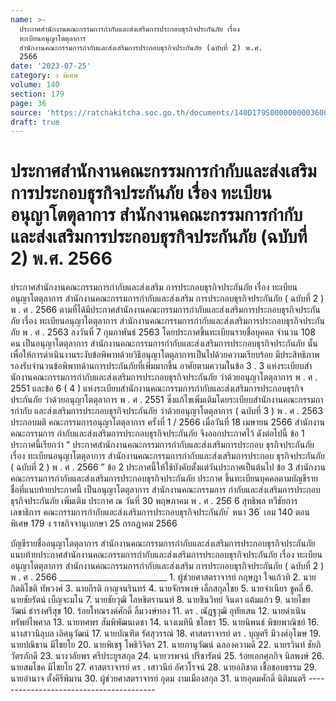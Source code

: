 ```yaml
---
name: >-
  ประกาศสำนักงานคณะกรรมการกำกับและส่งเสริมการประกอบธุรกิจประกันภัย เรื่อง
  ทะเบียนอนุญาโตตุลาการ
  สำนักงานคณะกรรมการกำกับและส่งเสริมการประกอบธุรกิจประกันภัย (ฉบับที่ 2) พ.ศ.
  2566
date: '2023-07-25'
category: ง พิเศษ
volume: 140
section: 179
page: 36
source: 'https://ratchakitcha.soc.go.th/documents/140D179S0000000003600.pdf'
draft: true
---
```


# ประกาศสำนักงานคณะกรรมการกำกับและส่งเสริมการประกอบธุรกิจประกันภัย เรื่อง ทะเบียนอนุญาโตตุลาการ สำนักงานคณะกรรมการกำกับและส่งเสริมการประกอบธุรกิจประกันภัย (ฉบับที่ 2) พ.ศ. 2566

ประกาศสํานักงานคณะกรรมการกํากับและส่งเสริม การประกอบธุรกิจประกันภัย เรื่อง ทะเบียนอนุญาโตตุลาการ สํานักงานคณะกรรมการกํากับและส่งเสริม การประกอบธุรกิจประกันภัย ( ฉบับที่ 2 ) พ . ศ . 2566 ตามที่ได้มีประกาศสํานักงานคณะกรรมการกํากับและส่งเสริมการประกอบธุรกิจประกันภัย เรื่อง ทะเบียนอนุญาโตตุลาการ สํานักงานคณะกรรมการกํากับและส่งเสริมการประกอบธุรกิจประกันภัย พ . ศ . 2563 ลงวันที่ 7 กุมภาพันธ์ 2563 โดยประกาศขึ้นทะเบียนรายชื่อบุคคล จํานวน 108 คน เป็นอนุญาโตตุลาการ สํานักงานคณะกรรมการกํากับและส่งเสริมการประกอบธุรกิจประกันภัย นั้น เพื่อให้การดําเนินงานระงับข้อพิพาทด้วยวิธีอนุญาโตตุลาการเป็นไปด้วยความเรียบร้อย มีประสิทธิภาพ รองรับจํานวนข้อพิพาทด้านการประกันภัยที่เพิ่มมากขึ้น อาศัยตามความในข้อ 3 . 3 แห่งระเบียบสํานักงานคณะกรรมการกํากับและส่งเสริมการประกอบธุรกิจประกันภัย ว่าด้วยอนุญาโตตุลาการ พ . ศ . 2551 และข้อ 6 ( 4 ) แห่งระเบียบสํานักงานคณะกรรมการกํากับและส่งเสริมการประกอบธุรกิจ ประกันภัย ว่าด้วยอนุญาโตตุลาการ พ . ศ . 2551 ซึ่งแก้ไขเพิ่มเติมโดยระเบียบสํานักงานคณะกรรมการกํากับ และส่งเสริมการประกอบธุรกิจประกันภัย ว่าด้วยอนุญาโตตุลาการ ( ฉบับที่ 3 ) พ . ศ . 2563 ประกอบมติ คณะกรรมการอนุญาโตตุลาการ ครั้งที่ 1 / 2566 เมื่อวันที่ 18 เมษายน 2566 สํานักงานคณะกรรมการ กํากับและส่งเสริมการประกอบธุรกิจประกันภัย จึงออกประกาศไว้ ดังต่อไปนี้ ข้อ 1 ประกาศนี้เรียกว่า “ ประกาศสํานักงานคณะกรรมการกํากับและส่งเสริมการประกอบ ธุรกิจประกันภัย เรื่อง ทะเบียนอนุญาโตตุลาการ สํานักงานคณะกรรมการกํากับและส่งเสริมการประกอบ ธุรกิจประกันภัย ( ฉบับที่ 2 ) พ . ศ . 2566 ” ข้อ 2 ประกาศนี้ให้ใช้บังคับตั้งแต่วันประกาศเป็นต้นไป ข้อ 3 สํานักงานคณะกรรมการกํากับและส่งเสริมการประกอบธุรกิจประกันภัย ประกาศ ขึ้นทะเบียนบุคคลตามบัญชีรายชื่อที่แนบท้ายประกาศนี้ เป็นอนุญาโตตุลาการ สํานักงานคณะกรรมการ กํากับและส่งเสริมการประกอบธุรกิจประกันภัย เพิ่มเติม ประกาศ ณ วันที่ 30 พฤษภาคม พ . ศ . 256 6 สุทธิพล ทวีชัยการ เลขาธิการ คณะกรรมการกํากับและส่งเสริมการประกอบธุรกิจประกันภัย ้ หนา 36 ่ เลม 140 ตอนพิเศษ 179 ง ราชกิจจานุเบกษา 25 กรกฎาคม 2566

บัญชีรายชื่ออนุญาโตตุลาการ สํานักงานคณะกรรมการกํากับและส่งเสริมการประกอบธุรกิจประกันภัย แนบท้ายประกาศสํานักงานคณะกรรมการกํากับและส่งเสริมการประกอบธุรกิจประกันภัย เรื่อง ทะเบียนอนุญาโตตุลาการ สํานักงานคณะกรรมการกํากับและส่งเสริม การประกอบธุรกิจประกันภัย ( ฉบับที่ 2 ) พ . ศ . 2566 ___________________________ 1. ผู้ช่วยศาสตราจารย์ กฤษฎา ใจแก้วทิ 2. นายกิตติโชติ ทัพวงศ์ 3. นายกีรติ กาญจนรินทร์ 4. นายจักรพงษ์ เล็กสกุลไชย 5. นายจําเนียร ชูคลี่ 6. นายชัยรัตน์ เบ็ญจะมโน 7. นายชัยวุฒิ โลหชิตรานนท์ 8. นายชินวิทย์ จินดา แต้มแก้ว 9. นายไชยวัฒน์ ธํารงศรีสุข 10. ร้อยโทณรงค์ศักดิ์ ลิ้มวงษ์ทอง 11. ดร . ณัฎฐวุฒิ อุทัยเสน 12. นายดําเนิน ทรัพย์ไพศาล 13. นายทศพร สัมพิพัฒนเดชา 14. นางเมทินี ชโลธร 15. นายนิพนธ์ พิชยพาณิชย์ 16. นางสาวนิลุบล เลิศนุวัฒน์ 17. นายบัณฑิต รัศสุวรรณ์ 18. ศาสตราจารย์ ดร . บุญศรี มีวงศ์อุโฆษ 19. นายปณิธาน มีไชยโย 20. นายพิเชฐ โพธิวิจิตร 21. นายภานุวัฒน์ ฉลองความดี 22. นายรวินท์ ชัยภิวัตรภักดี 23. นางวลัยพร ศรีประยูรสกุล 24. นายวรพจน์ ปรีชารัตน์ 25. ร้อยเอกศุภกิจ นิลพงษ์ 26. นายสมโชค มีไชยโย 27. ศาสตราจารย์ ดร . เสาวนีย์ อัศวโรจน์ 28. นายอภิชาต เชื้อชอบธรรม 29. นายอํานาจ ตั้งคีรีพิมาน 30. ผู้ช่วยศาสตราจารย์ อุดม งามเมืองสกุล 31. นายอุดมศักดิ์ นิติมนตรี ----------------------------------------
